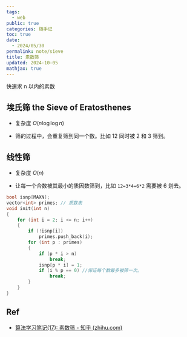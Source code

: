 ```yaml
---
tags:
  - web
public: true
categories: 随手记
toc: true
date:
  - 2024/05/30
permalink: note/sieve
title: 素数筛
updated: 2024-10-05
mathjax: true
---
```


快速求 n 以内的素数

<!--more-->

## 埃氏筛 the Sieve of Eratosthenes

  + 复杂度 $O(n \log \log n)$

  + 筛的过程中，会重复筛到同一个数。比如 12 同时被 2 和 3 筛到。

## 线性筛

  + 复杂度 $O(n)$

  + 让每一个合数被其最小的质因数筛到，比如 `12=3*4=6*2` 需要被 6 划去。

```cpp
bool isnp[MAXN];
vector<int> primes; // 质数表
void init(int n)
{
    for (int i = 2; i <= n; i++)
    {
        if (!isnp[i])
            primes.push_back(i);
        for (int p : primes)
        {
            if (p * i > n)
                break;
            isnp[p * i] = 1;
            if (i % p == 0) //保证每个数最多被筛一次。
                break;
        }
    }
}
```

## Ref

  + [算法学习笔记(17): 素数筛 - 知乎 (zhihu.com)](https://zhuanlan.zhihu.com/p/100051075)
